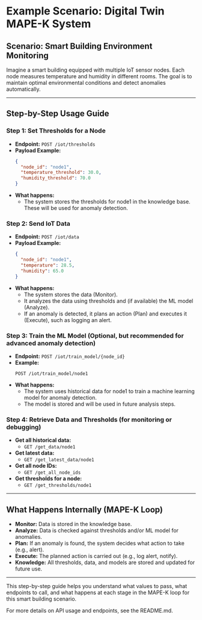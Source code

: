 # Example Scenario: Digital Twin MAPE-K System

## Scenario: Smart Building Environment Monitoring

Imagine a smart building equipped with multiple IoT sensor nodes. Each node measures temperature and humidity in different rooms. The goal is to maintain optimal environmental conditions and detect anomalies automatically.

---

## Step-by-Step Usage Guide

### Step 1: Set Thresholds for a Node
- **Endpoint:** `POST /iot/thresholds`
- **Payload Example:**
  ```json
  {
    "node_id": "node1",
    "temperature_threshold": 30.0,
    "humidity_threshold": 70.0
  }
  ```
- **What happens:**
  - The system stores the thresholds for node1 in the knowledge base. These will be used for anomaly detection.

### Step 2: Send IoT Data
- **Endpoint:** `POST /iot/data`
- **Payload Example:**
  ```json
  {
    "node_id": "node1",
    "temperature": 28.5,
    "humidity": 65.0
  }
  ```
- **What happens:**
  - The system stores the data (Monitor).
  - It analyzes the data using thresholds and (if available) the ML model (Analyze).
  - If an anomaly is detected, it plans an action (Plan) and executes it (Execute), such as logging an alert.

### Step 3: Train the ML Model (Optional, but recommended for advanced anomaly detection)
- **Endpoint:** `POST /iot/train_model/{node_id}`
- **Example:**
  ```
  POST /iot/train_model/node1
  ```
- **What happens:**
  - The system uses historical data for node1 to train a machine learning model for anomaly detection.
  - The model is stored and will be used in future analysis steps.

### Step 4: Retrieve Data and Thresholds (for monitoring or debugging)
- **Get all historical data:**
  - `GET /get_data/node1`
- **Get latest data:**
  - `GET /get_latest_data/node1`
- **Get all node IDs:**
  - `GET /get_all_node_ids`
- **Get thresholds for a node:**
  - `GET /get_thresholds/node1`

---

## What Happens Internally (MAPE-K Loop)
- **Monitor:** Data is stored in the knowledge base.
- **Analyze:** Data is checked against thresholds and/or ML model for anomalies.
- **Plan:** If an anomaly is found, the system decides what action to take (e.g., alert).
- **Execute:** The planned action is carried out (e.g., log alert, notify).
- **Knowledge:** All thresholds, data, and models are stored and updated for future use.

---

This step-by-step guide helps you understand what values to pass, what endpoints to call, and what happens at each stage in the MAPE-K loop for this smart building scenario.

For more details on API usage and endpoints, see the README.md.
